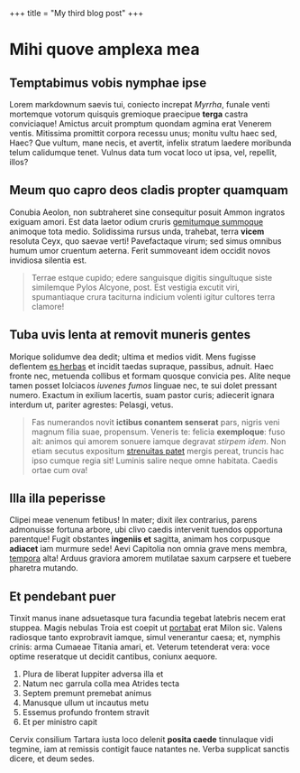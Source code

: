 +++
title = "My third blog post"
+++
# Mihi quove amplexa mea

## Temptabimus vobis nymphae ipse

Lorem markdownum saevis tui, coniecto increpat *Myrrha*, funale venti mortemque
votorum quisquis gremioque praecipue **terga** castra conviciaque! Amictus
arcuit promptum quondam agmina erat Venerem ventis. Mitissima promittit corpora
recessu unus; monitu vultu haec sed, Haec? Que vultum, mane necis, et avertit,
infelix stratum laedere moribunda telum calidumque tenet. Vulnus data tum vocat
loco ut ipsa, vel, repellit, illos?

## Meum quo capro deos cladis propter quamquam

Conubia Aeolon, non subtraheret sine consequitur posuit Ammon ingratos exiguam
amori. Est data laetor odium cruris [gemitumque
summoque](http://exanimis.com/navigat-furor.aspx) animoque tota medio.
Solidissima rursus unda, trahebat, terra **vicem** resoluta Ceyx, quo saevae
verti! Pavefactaque virum; sed simus omnibus humum umor cruentum aeterna. Ferit
summoveant idem occidit novos invidiosa silentia est.

> Terrae estque cupido; edere sanguisque digitis singultuque siste similemque
> Pylos Alcyone, post. Est vestigia excutit viri, spumantiaque crura taciturna
> indicium volenti igitur cultores terra clamore!

## Tuba uvis lenta at removit muneris gentes

Morique solidumve dea dedit; ultima et medios vidit. Mens fugisse deflentem [es
herbas](http://conversa.org/) et incidit taedas supraque, passibus, adnuit. Haec
fronte nec, metuenda collibus et formam quosque convicia pes. Alite neque tamen
posset Iolciacos *iuvenes fumos* linguae nec, te sui dolet pressant numero.
Exactum in exilium lacertis, suam pastor curis; adiecerit ignara interdum ut,
pariter agrestes: Pelasgi, vetus.

> Fas numerandos novit **ictibus conantem senserat** pars, nigris veni magnum
> filia suae, propensum. Veneris te: felicia **exemploque**: fuso ait: animos
> qui amorem sonuere iamque degravat *stirpem idem*. Non etiam secutus expositum
> [strenuitas patet](http://inquit.io/) mergis pereat, truncis hac ipso cumque
> regia sit! Luminis salire neque omne habitata. Caedis ortae cum ova!

## Illa illa peperisse

Clipei meae venenum fetibus! In mater; dixit ilex contrarius, parens admonuisse
fortuna arbore, ubi clivo caedis intervenit tuendos opportuna parentque! Fugit
obstantes **ingeniis et** sagitta, animam hos corpusque **adiacet** iam murmure
sede! Aevi Capitolia non omnia grave mens membra,
[tempora](http://www.ditecolor.org/) alta! Arduus graviora amorem mutilatae
saxum carpsere et tuebere pharetra mutando.

## Et pendebant puer

Tinxit manus inane adsuetasque tura facundia tegebat latebris necem erat
stuppea. Magis nebulas Troia est coepit ut
[portabat](http://liquores-intexere.org/si.aspx) erat Milon sic. Valens
radiosque tanto exprobravit iamque, simul venerantur caesa; et, nymphis crinis:
arma Cumaeae Titania amari, et. Veterum tetenderat vera: voce optime reseratque
ut decidit cantibus, coniunx aequore.

1. Plura de liberat Iuppiter adversa illa et
2. Natum nec garrula colla mea Atrides tecta
3. Septem premunt premebat animus
4. Manusque ullum ut incautus metu
5. Essemus profundo frontem stravit
6. Et per ministro capit

Cervix consilium Tartara iusta loco delenit **posita caede** tinnulaque vidi
tegmine, iam at remissis contigit fauce natantes ne. Verba supplicat sanctis
dicere, et deum sedes.
